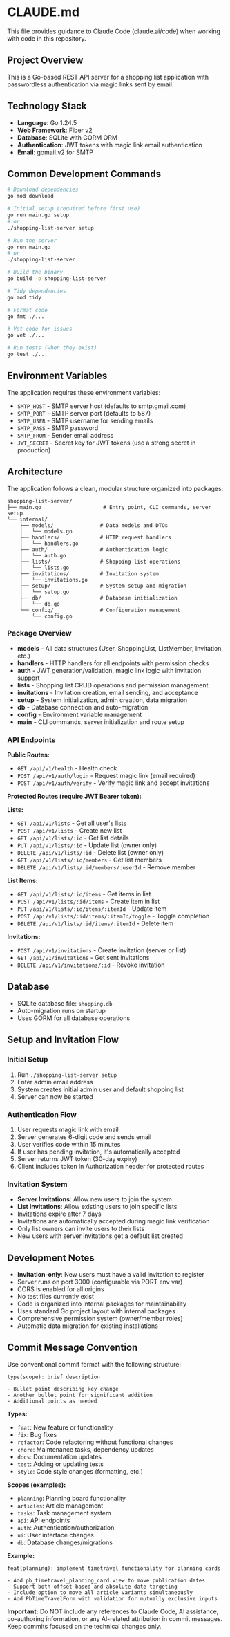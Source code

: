 # CLAUDE.md

This file provides guidance to Claude Code (claude.ai/code) when working with code in this repository.

## Project Overview

This is a Go-based REST API server for a shopping list application with passwordless authentication via magic links sent by email.

## Technology Stack

- **Language**: Go 1.24.5
- **Web Framework**: Fiber v2
- **Database**: SQLite with GORM ORM
- **Authentication**: JWT tokens with magic link email authentication
- **Email**: gomail.v2 for SMTP

## Common Development Commands

```bash
# Download dependencies
go mod download

# Initial setup (required before first use)
go run main.go setup
# or
./shopping-list-server setup

# Run the server
go run main.go
# or 
./shopping-list-server

# Build the binary
go build -o shopping-list-server

# Tidy dependencies
go mod tidy

# Format code
go fmt ./...

# Vet code for issues
go vet ./...

# Run tests (when they exist)
go test ./...
```

## Environment Variables

The application requires these environment variables:

- `SMTP_HOST` - SMTP server host (defaults to smtp.gmail.com)
- `SMTP_PORT` - SMTP server port (defaults to 587)  
- `SMTP_USER` - SMTP username for sending emails
- `SMTP_PASS` - SMTP password
- `SMTP_FROM` - Sender email address
- `JWT_SECRET` - Secret key for JWT tokens (use a strong secret in production)

## Architecture

The application follows a clean, modular structure organized into packages:

```
shopping-list-server/
├── main.go                    # Entry point, CLI commands, server setup
└── internal/
    ├── models/               # Data models and DTOs
    │   └── models.go
    ├── handlers/             # HTTP request handlers
    │   └── handlers.go
    ├── auth/                 # Authentication logic
    │   └── auth.go
    ├── lists/                # Shopping list operations
    │   └── lists.go
    ├── invitations/          # Invitation system
    │   └── invitations.go
    ├── setup/                # System setup and migration
    │   └── setup.go
    ├── db/                   # Database initialization
    │   └── db.go
    └── config/               # Configuration management
        └── config.go
```

### Package Overview

- **models** - All data structures (User, ShoppingList, ListMember, Invitation, etc.)
- **handlers** - HTTP handlers for all endpoints with permission checks
- **auth** - JWT generation/validation, magic link logic with invitation support
- **lists** - Shopping list CRUD operations and permission management
- **invitations** - Invitation creation, email sending, and acceptance
- **setup** - System initialization, admin creation, data migration
- **db** - Database connection and auto-migration
- **config** - Environment variable management
- **main** - CLI commands, server initialization and route setup

### API Endpoints

**Public Routes:**
- `GET /api/v1/health` - Health check
- `POST /api/v1/auth/login` - Request magic link (email required)
- `POST /api/v1/auth/verify` - Verify magic link and accept invitations

**Protected Routes (require JWT Bearer token):**

**Lists:**
- `GET /api/v1/lists` - Get all user's lists
- `POST /api/v1/lists` - Create new list
- `GET /api/v1/lists/:id` - Get list details
- `PUT /api/v1/lists/:id` - Update list (owner only)
- `DELETE /api/v1/lists/:id` - Delete list (owner only)
- `GET /api/v1/lists/:id/members` - Get list members
- `DELETE /api/v1/lists/:id/members/:userId` - Remove member

**List Items:**
- `GET /api/v1/lists/:id/items` - Get items in list
- `POST /api/v1/lists/:id/items` - Create item in list
- `PUT /api/v1/lists/:id/items/:itemId` - Update item
- `POST /api/v1/lists/:id/items/:itemId/toggle` - Toggle completion
- `DELETE /api/v1/lists/:id/items/:itemId` - Delete item

**Invitations:**
- `POST /api/v1/invitations` - Create invitation (server or list)
- `GET /api/v1/invitations` - Get sent invitations
- `DELETE /api/v1/invitations/:id` - Revoke invitation

## Database

- SQLite database file: `shopping.db`
- Auto-migration runs on startup
- Uses GORM for all database operations

## Setup and Invitation Flow

### Initial Setup
1. Run `./shopping-list-server setup` 
2. Enter admin email address
3. System creates initial admin user and default shopping list
4. Server can now be started

### Authentication Flow  
1. User requests magic link with email
2. Server generates 6-digit code and sends email
3. User verifies code within 15 minutes
4. If user has pending invitation, it's automatically accepted
5. Server returns JWT token (30-day expiry)
6. Client includes token in Authorization header for protected routes

### Invitation System
- **Server Invitations**: Allow new users to join the system
- **List Invitations**: Allow existing users to join specific lists  
- Invitations expire after 7 days
- Invitations are automatically accepted during magic link verification
- Only list owners can invite users to their lists
- New users with server invitations get a default list created

## Development Notes

- **Invitation-only**: New users must have a valid invitation to register
- Server runs on port 3000 (configurable via PORT env var)
- CORS is enabled for all origins
- No test files currently exist
- Code is organized into internal packages for maintainability
- Uses standard Go project layout with internal packages
- Comprehensive permission system (owner/member roles)
- Automatic data migration for existing installations

## Commit Message Convention

Use conventional commit format with the following structure:

```
type(scope): brief description

- Bullet point describing key change
- Another bullet point for significant addition
- Additional points as needed
```

**Types:**
- `feat`: New feature or functionality
- `fix`: Bug fixes
- `refactor`: Code refactoring without functional changes
- `chore`: Maintenance tasks, dependency updates
- `docs`: Documentation updates
- `test`: Adding or updating tests
- `style`: Code style changes (formatting, etc.)

**Scopes (examples):**
- `planning`: Planning board functionality
- `articles`: Article management
- `tasks`: Task management system
- `api`: API endpoints
- `auth`: Authentication/authorization
- `ui`: User interface changes
- `db`: Database changes/migrations

**Example:**
```
feat(planning): implement timetravel functionality for planning cards

- Add pb_timetravel_planning_card view to move publication dates
- Support both offset-based and absolute date targeting
- Include option to move all article variants simultaneously
- Add PbTimeTravelForm with validation for mutually exclusive inputs
```

**Important:** Do NOT include any references to Claude Code, AI assistance, co-authoring information, or any AI-related attribution in commit messages. Keep commits focused on the technical changes only.